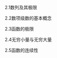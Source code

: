 2.1数列及其极限

2.2数项级数的基本概念

2.3函数的极限

2.4无穷小量与无穷大量

2.5函数的连续性













































